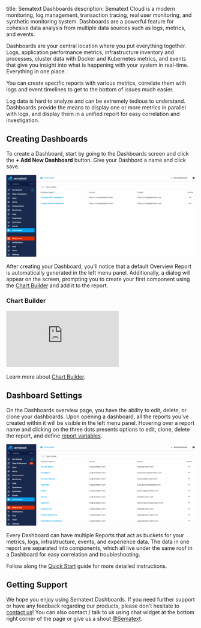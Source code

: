 title: Sematext Dashboards
description: Sematext Cloud is a modern monitoring, log management, transaction tracing, real user monitoring, and synthetic monitoring system. Dashboards are a powerful feature for cohesive data analysis from multiple data sources such as logs, metrics, and events.

Dashboards are your central location where you put everything together. Logs, application performance metrics, infrastructure inventory and processes, cluster data with Docker and Kubernetes metrics, and events that give you insight into what is happening with your system in real-time. Everything in one place. 

You can create specific reports with various metrics, correlate them with logs and event timelines to get to the bottom of issues much easier.

Log data is hard to analyze and can be extremely tedious to understand. Dashboards provide the means to display one or more metrics in parallel with logs, and display them in a unified report for easy correlation and investigation.

## Creating Dashboards
To create a Dashboard, start by going to the Dashboards screen and click the **+ Add New Dashboard** button. Give your Dashbord a name and click save.

![Create Dashboard](../images/dashboards/create-dashboard.gif)

After creating your Dashboard, you'll notice that a default Overview Report is automatically generated in the left menu panel. Additionally, a dialog will appear on the screen, prompting you to create your first component using the [Chart Builder](https://sematext.com/docs/dashboards/chart-builder/) and add it to the report.

### Chart Builder

<div class="video_container">
<iframe src="https://www.youtube.com/embed/8PxtgrwY8SQ" 
frameborder="0" allow="autoplay; encrypted-media" 
allowfullscreen class="video"></iframe>
</div>

Learn more about [Chart Builder](https://sematext.com/docs/dashboards/chart-builder/).

## Dashboard Settings

On the Dashboards overview page, you have the ability to edit, delete, or clone your dashboards. Upon opening a dashboard, all the reports you've created within it will be visible in the left menu panel. Hovering over a report name and clicking on the three dots presents options to edit, clone, delete the report, and define [report variables](https://sematext.com/docs/dashboards/report-variables/).

![Dashboard Settings](../images/dashboards/dashboard-settings.gif)

Every Dashboard can have multiple Reports that act as buckets for your metrics, logs, infrastructure, events, and experience data. The data in one report are separated into components, which all live under the same roof in a Dashboard for easy correlation and troubleshooting.

Follow along the [Quick Start](./quick-start) guide for more detailed instructions.

## Getting Support

We hope you enjoy using Sematext Dashboards. If you need further support or have any feedback regarding our products, please don't hesitate to [contact us](mailto:support@sematext.com)! You can also contact / talk to us using chat widget at the bottom right corner of the page or give us a shout [@Sematext](https://twitter.com/sematext). 
